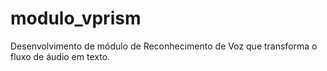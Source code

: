 # modulo_vprism
Desenvolvimento de módulo de Reconhecimento de Voz que transforma o fluxo de áudio em texto.
